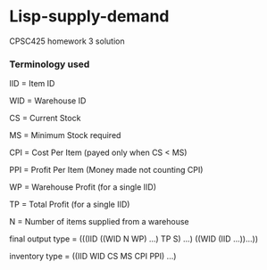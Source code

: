 # Lisp-supply-demand
CPSC425 homework 3 solution
### Terminology used
IID = Item ID

WID = Warehouse ID

CS  = Current Stock

MS  = Minimum Stock required

CPI = Cost Per Item (payed only when CS < MS)

PPI = Profit Per Item (Money made not counting CPI)

WP  = Warehouse Profit (for a single IID)

TP  = Total Profit (for a single IID)

N   = Number of items supplied from a warehouse

final output type = (((IID ((WID N WP) ...) TP S) ...) ((WID (IID ...))...))

inventory type = ((IID WID CS MS CPI PPI) ...)
